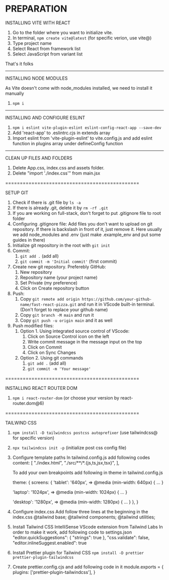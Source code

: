 # PREPARATION

INSTALLING VITE WITH REACT

1. Go to the folder where you want to initialize vite.
2. In terminal, `npm create vite@latest` (for specific verion, use vite@)
3. Type project name
4. Select React from framework list
5. Select JavaScript from variant list

That's it folks

---

INSTALLING NODE MODULES

As Vite doesn't come with node_modules installed, we need to install it manually

1. `npm i`

---

INSTALLING AND CONFIGURE ESLINT

1. `npm i eslint vite-plugin-eslint eslint-config-react-app --save-dev`
2. Add 'react-app' to .eslintrc.cjs in extends array
3. Import eslint from 'vite-plugin-eslint' to vite.config.js and add eslint function in plugins array under defineConfig function

---

CLEAN UP FILES AND FOLDERS

1. Delete App.css, index.css and assets folder.
2. Delete "import './index.css'" from main.jsx

==============================================

SETUP GIT

1. Check if there is .git file by `ls -a`
2. If there is already .git, delete it by `rm -rf .git`
3. If you are working on full-stack, don't forget to put .gitignore file to root folder
4. Configuring .gitignore file:
   Add files you don't want to upload on git repository. If there is backslash in front of it, just remove it. Here usually we add node_modules and .env (just make .example_env and put some guides in there)
5. Initialize git repository in the root with `git init`
6. Commit:
   1. `git add .` (add all)
   2. `git commit -m 'Initial commit'` (first commit)
7. Create new git repository. Preferebly GitHub:
   1. New repository
   2. Repository name (your project name)
   3. Set Private (my preference)
   4. Click on Create repository button
8. Push:
   1. Copy `git remote add origin https://github.com/your-github-name/fast-react-pizza.git` and run it in VScode built-in terminal. (Don't forget to replace your github name)
   2. Copy `git branch -M main` and run it
   3. Copy `git push -u origin main` and it as well
9. Push modified files:
   1. Option 1. Using integrated source control of VScode:
      1. Click on Source Control icon on the left
      2. Write commit message in the message input on the top
      3. Click on Commit
      4. Click on Sync Changes
   2. Option 2. Using git commands
      1. `git add .` (add all)
      2. `git commit -m 'Your message'`

==============================================

INSTALLING REACT ROUTER DOM

1. `npm i react-router-dom` (or choose your version by react-router.dom@6)

==============================================

TAILWIND CSS

1. `npm install -D tailwindcss postcss autoprefixer` (use tailwindcss@ for specific version)
2. `npx tailwindcss init -p` (initialize post css config file)

3. Configure template paths
   In tailwind.config.js add following codes
   content: [
   "./index.html",
   "./src/**/*.{js,ts,jsx,tsx}",
   ],

   To add your own breakpoints add following in theme in tailwind.config.js

   theme: {
   screens: {
   'tablet': '640px',
   => @media (min-width: 640px) { ... }

   'laptop': '1024px',
   => @media (min-width: 1024px) { ... }

   'desktop': '1280px',
   => @media (min-width: 1280px) { ... }
   },
   }

4. Configure index.css
   Add follow three lines at the beginning in the index.css
   @tailwind base;
   @tailwind components;
   @tailwind utilities;

5. Install Tailwind CSS IntelliSense VScode extension from Tailwind Labs
   In order to make it work, add following code to settings.json
   "editor.quickSuggestions": {
   "strings": true
   },
   "css.validate": false,
   "editor.inlineSuggest.enabled": true

6. Install Prettier plugin for Tailwind CSS
   `npm install -D prettier prettier-plugin-tailwindcss`
7. Create prettier.config.cjs and add following code in it
   module.exports = { plugins: ['prettier-plugin-tailwindcss'], }
